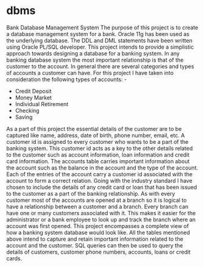 # dbms
Bank Database Management System
The purpose of this project is to create a database management system for a bank. Oracle 11g has been used as the underlying database. The DDL and DML statements have been written using Oracle PL/SQL developer. This project intends to provide a simplistic approach towards designing a database for a banking system. 
In any banking database system the most important relationship is that of the customer to the account. In general there are several categories and types of accounts a customer can have. For this project I have taken into consideration the following types of accounts: -
<ul>
<li>	Credit Deposit
<li>  Money Market
<li>	Individual Retirement 
<li>	Checking
<li>	Saving
</ul>

As a part of this project the essential details of the customer are to be captured like name, address, date of birth, phone number, email, etc. A customer id is assigned to every customer who wants to be a part of the banking system. This customer id acts as a key to the other details related to the customer such as account information, loan information and credit card information. The accounts table carries important information about the account such as the balance in the account and the type of the account. Each of the entries of the account carry a customer id associated with the account to form a correct relation.
Going with the industry standard I have chosen to include the details of any credit card or loan that has been issued to the customer as a part of the banking relationship.
As with every customer most of the accounts are opened at a branch so it is logical to have a relationship between a customer and a branch. Every branch can have one or many customers associated with it. This makes it easier for the administrator or a bank employee to look up and track the branch where an account was first opened. 
This project encompasses a complete view of how a banking system database would look like. All the tables mentioned above intend to capture and retain important information related to the account and the customer.  SQL queries can then be used to query the details of customers, customer phone numbers, accounts, loans or credit cards.

